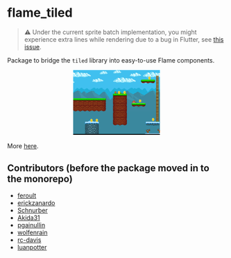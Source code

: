 # flame_tiled

> :warning: Under the current sprite batch implementation, you might experience extra
> lines while rendering due to a bug in Flutter,
> see [this issue](https://github.com/flame-engine/flame/issues/1152).

Package to bridge the `tiled` library into easy-to-use Flame components.

<p align="center">
    <img alt="flame_tiled example" width="200px" src="/packages/flame_tiled/example/screenshot.png">
</p>

More [here](https://docs.flame-engine.org/main/tiled.html).


## Contributors (before the package moved in to the monorepo)

- [feroult](https://github.com/feroult)
- [erickzanardo](https://github.com/erickzanardo)
- [Schnurber](https://github.com/schnurber)
- [Akida31](https://github.com/akida31)
- [pgainullin](https://github.com/pgainullin)
- [wolfenrain](https://github.com/wolfenrain)
- [rc-davis](https://github.com/rc-davis)
- [luanpotter](https://github.com/luanpotter)
